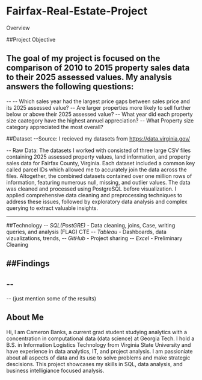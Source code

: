 # Fairfax-Real-Estate-Project

Overview

##Project Objective

The goal of my project is focused on the comparison of 2010 to 2015 property sales data to their 2025 assessed values. My analysis answers the following questions:
--
--
-- Which sales year had the largest price gaps between sales price and its 2025 assessed value?
-- Are larger properties more likely to sell further below or above their 2025 assessed value?
-- What year did each property size caategory have the highest annuel appreciation?
-- What Property size category appreciated the most overall? 


##Dataset
--Source: I recieved my datasets from https://data.virginia.gov/

-- Raw Data: The datasets I worked with consisted of three large CSV files containing 2025 assessed property values, land information, and property sales data for Fairfax County, Virginia. Each dataset included a common key called parcel IDs which allowed me to accurately join the data across the files. Altogether, the combined datasets contained over one million rows of information, featuring numerous null, missing, and outlier values. The data was cleaned and processed using PostgreSQL before visualization. I applied comprehensive data cleaning and preprocessing techniques to address these issues, followed by exploratory data analysis and complex querying to extract valuable insights.


---

##Technology
-- *SQL(PostGRE)* - Data cleaning, joins, Case, writing queries, and analysis  (FLAG) CTE
-- *Tableau* - Dashboards, data vizualizations, trends,
-- *GitHub* - Project sharing
-- *Excel* - Preliminary Cleaning

##Findings
-- 
--
--
--
(just mention some of the results)


## About Me
Hi, I am Cameron Banks, a current grad student studying analytics with a concentration in computational data (data science) at Georgia Tech. I hold a B.S. in Information Logistics Technology from Virginia State University and have experience in data analytics, IT, and project analysis. I am passioniate about all aspects of data and its use to solve problems and make strategic descisions. This project showcases my skills in SQL, data analysis, and business intelligiance focused analysis.
